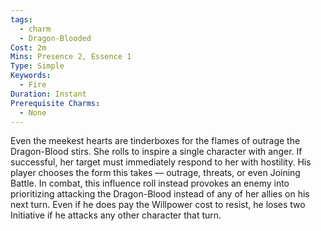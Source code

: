 ```yaml
---
tags:
  - charm
  - Dragon-Blooded
Cost: 2m
Mins: Presence 2, Essence 1
Type: Simple
Keywords:
  - Fire
Duration: Instant
Prerequisite Charms:
  - None
---
```

Even the meekest hearts are tinderboxes for the flames of outrage the Dragon-Blood stirs. She rolls to inspire a single character with anger. If successful, her target must immediately respond to her with hostility. His player chooses the form this takes — outrage, threats, or even Joining Battle. In combat, this influence roll instead provokes an enemy into prioritizing attacking the Dragon-Blood instead of any of her allies on his next turn. Even if he does pay the Willpower cost to resist, he loses two Initiative if he attacks any other character that turn.